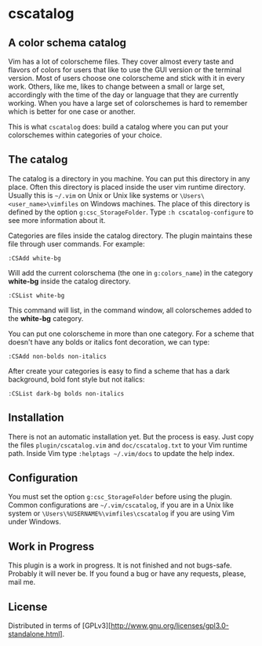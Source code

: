 
cscatalog
=========

A color schema catalog
----------------------

Vim has a lot of colorscheme files. They cover almost every taste and flavors
of colors for users that like to use the GUI version or the terminal version.
Most of users choose one colorscheme and stick with it in every work. Others,
like me, likes to change between a small or large set, accordingly with the
time of the day or language that they are currently working. When you have a
large set of colorschemes is hard to remember which is better for one case or
another.

This is what `cscatalog` does: build a catalog where you can put your
colorschemes within categories of your choice.

The catalog
-----------

The catalog is a directory in you machine. You can put this directory in any
place. Often this directory is placed inside the user vim runtime directory.
Usually this is `~/.vim` on Unix or Unix like systems or
`\Users\<user_name>\vimfiles` on Windows machines. The place of this directory
is defined by the option `g:csc_StorageFolder`. Type `:h cscatalog-configure`
to see more information about it.

Categories are files inside the catalog directory. The plugin maintains these
file through user commands. For example:

    :CSAdd white-bg

Will add the current colorschema (the one in `g:colors_name`) in the category
**white-bg** inside the catalog directory.

    :CSList white-bg

This command will list, in the command window, all colorschemes added to the
**white-bg** category.

You can put one colorscheme in more than one category. For a scheme that
doesn't have any bolds or italics font decoration, we can type:

    :CSAdd non-bolds non-italics

After create your categories is easy to find a scheme that has a dark
background, bold font style but not italics:

    :CSList dark-bg bolds non-italics

Installation
------------

There is not an automatic installation yet. But the process is easy. Just copy
the files `plugin/cscatalog.vim` and `doc/cscatalog.txt` to your Vim runtime
path. Inside Vim type `:helptags ~/.vim/docs` to update the help index.

Configuration
-------------

You must set the option `g:csc_StorageFolder` before using the plugin. Common
configurations are `~/.vim/cscatalog`, if you are in a Unix like system or
`\Users\%USERNAME%\vimfiles\cscatalog` if you are using Vim under Windows.

Work in Progress
----------------

This plugin is a work in progress. It is not finished and not bugs-safe.
Probably it will never be. If you found a bug or have any requests, please,
mail me.

License
-------

Distributed in terms of [GPLv3][http://www.gnu.org/licenses/gpl3.0-standalone.html].

